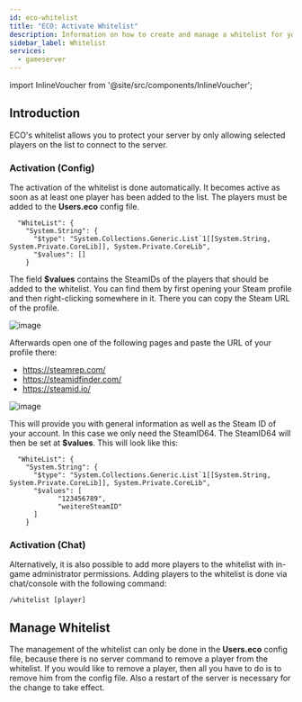 ```yaml
---
id: eco-whitelist
title: "ECO: Activate Whitelist"
description: Information on how to create and manage a whitelist for your ECO server at ZAP-Hosting - ZAP-Hosting.com documentation
sidebar_label: Whitelist
services:
  - gameserver
---
```


import InlineVoucher from '@site/src/components/InlineVoucher';



## Introduction

ECO's whitelist allows you to protect your server by only allowing selected players on the list to connect to the server.

<InlineVoucher />

### Activation (Config)

The activation of the whitelist is done automatically. It becomes active as soon as at least one player has been added to the list. The players must be added to the **Users.eco** config file. 

```
  "WhiteList": {
    "System.String": {
      "$type": "System.Collections.Generic.List`1[[System.String, System.Private.CoreLib]], System.Private.CoreLib",
      "$values": []
    }
```



The field **$values** contains the SteamIDs of the players that should be added to the whitelist. You can find them by first opening your Steam profile and then right-clicking somewhere in it. There you can copy the Steam URL of the profile. 



![image](https://user-images.githubusercontent.com/26007280/189889186-9c30b86c-5339-4c54-945a-39c0f8b56f40.png)


Afterwards open one of the following pages and paste the URL of your profile there: 

- https://steamrep.com/
- https://steamidfinder.com/
- https://steamid.io/


![image](https://user-images.githubusercontent.com/13604413/159183763-7e2db2ca-ca78-4a08-9e30-77d58ce51fef.png)

This will provide you with general information as well as the Steam ID of your account. In this case we only need the SteamID64. The SteamID64 will then be set at **$values**. This will look like this:

```
  "WhiteList": {
    "System.String": {
      "$type": "System.Collections.Generic.List`1[[System.String, System.Private.CoreLib]], System.Private.CoreLib",
      "$values": [
            "123456789",
            "weitereSteamID"      
      ]
    }
```



### Activation (Chat)

Alternatively, it is also possible to add more players to the whitelist with in-game administrator permissions. Adding players to the whitelist is done via chat/console with the following command:

```
/whitelist [player]
```



## Manage Whitelist

The management of the whitelist can only be done in the **Users.eco** config file, because there is no server command to remove a player from the whitelist. If you would like to remove a player, then all you have to do is to remove him from the config file. Also a restart of the server is necessary for the change to take effect. 
